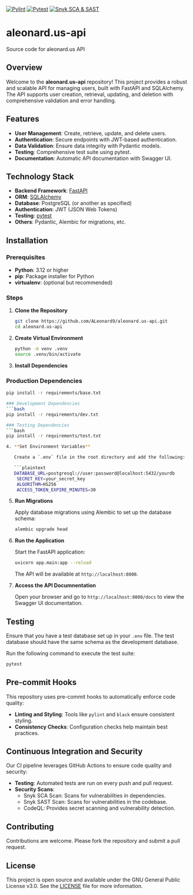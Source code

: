 [![Pylint](https://github.com/ALeonard9/aleonard.us-api/actions/workflows/lint.yaml/badge.svg?branch=main)](https://github.com/ALeonard9/aleonard.us-api/actions/workflows/lint.yaml)
[![Pytest](https://github.com/ALeonard9/aleonard.us-api/actions/workflows/test.yaml/badge.svg?branch=main)](https://github.com/ALeonard9/aleonard.us-api/actions/workflows/test.yaml)
[![Snyk SCA & SAST](https://github.com/ALeonard9/aleonard.us-api/actions/workflows/security.yaml/badge.svg?branch=main)](https://github.com/ALeonard9/aleonard.us-api/actions/workflows/security.yaml)

# aleonard.us-api

Source code for aleonard.us API

## Overview

Welcome to the **aleonard.us-api** repository! This project provides a robust and scalable API for managing users, built with FastAPI and SQLAlchemy. The API supports user creation, retrieval, updating, and deletion with comprehensive validation and error handling.

## Features

- **User Management**: Create, retrieve, update, and delete users.
- **Authentication**: Secure endpoints with JWT-based authentication.
- **Data Validation**: Ensure data integrity with Pydantic models.
- **Testing**: Comprehensive test suite using pytest.
- **Documentation**: Automatic API documentation with Swagger UI.

## Technology Stack

- **Backend Framework**: [FastAPI](https://fastapi.tiangolo.com/)
- **ORM**: [SQLAlchemy](https://www.sqlalchemy.org/)
- **Database**: PostgreSQL (or another as specified)
- **Authentication**: JWT (JSON Web Tokens)
- **Testing**: [pytest](https://docs.pytest.org/en/stable/)
- **Others**: Pydantic, Alembic for migrations, etc.

## Installation

### Prerequisites

- **Python**: 3.12 or higher
- **pip**: Package installer for Python
- **virtualenv**: (optional but recommended)

### Steps

1. **Clone the Repository**

   ```bash
   git clone https://github.com/ALeonard9/aleonard.us-api.git
   cd aleonard.us-api

   ```

2. **Create Virtual Environment**

   ```bash
   python -m venv .venv
   source .venv/bin/activate

   ```

3. **Install Dependencies**

### Production Dependencies

````bash
pip install -r requirements/base.txt

### Development Dependencies
```bash
pip install -r requirements/dev.txt

### Testing Dependencies
```bash
pip install -r requirements/test.txt

4. **Set Environment Variables**

   Create a `.env` file in the root directory and add the following:

   ```plaintext
   DATABASE_URL=postgresql://user:password@localhost:5432/yourdb
    SECRET_KEY=your_secret_key
    ALGORITHM=HS256
    ACCESS_TOKEN_EXPIRE_MINUTES=30
````

5. **Run Migrations**

   Apply database migrations using Alembic to set up the database schema:

   ```bash
   alembic upgrade head

   ```

6. **Run the Application**

   Start the FastAPI application:

   ```bash
   uvicorn app.main:app --reload
   ```

   The API will be available at `http://localhost:8000`.

7. **Access the API Documnentation**

   Open your browser and go to `http://localhost:8000/docs` to view the Swagger UI documentation.

## Testing

Ensure that you have a test database set up in your `.env` file. The test database should have the same schema as the development database.

Run the following command to execute the test suite:

```bash
pytest
```

## Pre-commit Hooks

This repository uses pre-commit hooks to automatically enforce code quality:

- **Linting and Styling**: Tools like `pylint` and `black` ensure consistent styling.
- **Consistency Checks**: Configuration checks help maintain best practices.

## Continuous Integration and Security

Our CI pipeline leverages GitHub Actions to ensure code quality and security:

- **Testing**: Automated tests are run on every push and pull request.
- **Security Scans**:
  - Snyk SCA Scan: Scans for vulnerabilities in dependencies.
  - Snyk SAST Scan: Scans for vulnerabilities in the codebase.
  - CodeQL: Provides secret scanning and vulnerability detection.

## Contributing

Contributions are welcome. Please fork the repository and submit a pull request.

## License

This project is open source and available under the GNU General Public License v3.0. See the [LICENSE](LICENSE) file for more information.
